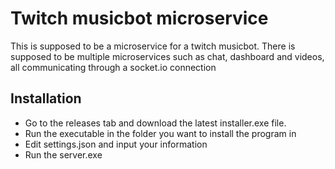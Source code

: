 # Twitch musicbot microservice

This is supposed to be a microservice for a twitch musicbot.
There is supposed to be multiple microservices such as chat, dashboard and videos, all communicating through a socket.io connection

## Installation

- Go to the releases tab and download the latest installer.exe file.
- Run the executable in the folder you want to install the program in
- Edit settings.json and input your information
- Run the server.exe
